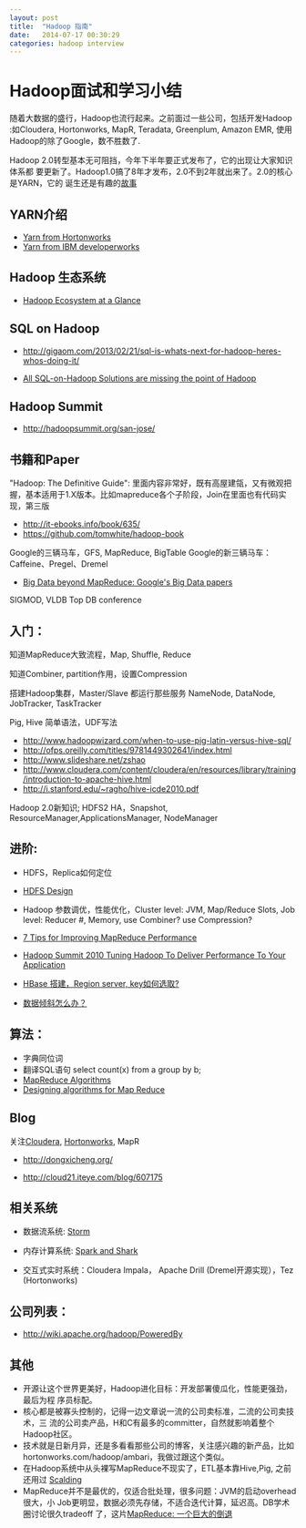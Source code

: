 ```yaml
---
layout: post
title:  "Hadoop 指南"
date:   2014-07-17 00:30:29
categories: hadoop interview
---
```


# Hadoop面试和学习小结

随着大数据的盛行，Hadoop也流行起来。之前面过一些公司，包括开发Hadoop
:如Cloudera, Hortonworks, MapR, Teradata, Greenplum, Amazon EMR, 使用Hadoop的除了Google，数不胜数了.

Hadoop 2.0转型基本无可阻挡，今年下半年要正式发布了，它的出现让大家知识体系都
要更新了。Hadoop1.0搞了8年才发布，2.0不到2年就出来了。2.0的核心是YARN，它的
诞生还是有趣的[故事](http://tech.qq.com/a/20130703/015928.htm)

## YARN介绍

 * [Yarn from Hortonworks](http://hortonworks.com/hadoop/yarn/)
 * [Yarn from IBM developerworks](http://www.ibm.com/developerworks/cn/opensource/os-cn-hadoop-yarn/)

## Hadoop 生态系统

* [Hadoop Ecosystem at a Glance](http://www.neevtech.com/blog/2013/03/18/hadoop-ecosystem-at-a-glance/)

## SQL on Hadoop

* http://gigaom.com/2013/02/21/sql-is-whats-next-for-hadoop-heres-whos-doing-it/

* [All SQL-on-Hadoop Solutions are missing the point of Hadoop](http://hadapt.com/blog/2013/10/28/all-sql-on-hadoop-solutions-are-missing-the-point-of-hadoop/)

## Hadoop Summit

- http://hadoopsummit.org/san-jose/


## 书籍和Paper

"Hadoop: The Definitive Guide": 里面内容非常好，既有高屋建瓴，又有微观把握，基本适用于1.X版本。比如mapreduce各个子阶段，Join在里面也有代码实现，第三版

- http://it-ebooks.info/book/635/
- https://github.com/tomwhite/hadoop-book


Google的三辆马车，GFS, MapReduce, BigTable
Google的新三辆马车：Caffeine、Pregel、Dremel

* [Big Data beyond MapReduce: Google's Big Data papers](http://blog.mikiobraun.de/2013/02/big-data-beyond-map-reduce-googles-papers.html)

SIGMOD, VLDB Top DB conference

## 入门：

知道MapReduce大致流程，Map, Shuffle, Reduce

知道Combiner, partition作用，设置Compression

搭建Hadoop集群，Master/Slave 都运行那些服务 NameNode, DataNode, JobTracker, TaskTracker

Pig, Hive 简单语法，UDF写法

- http://www.hadoopwizard.com/when-to-use-pig-latin-versus-hive-sql/
- http://ofps.oreilly.com/titles/9781449302641/index.html
- http://www.slideshare.net/zshao
- http://www.cloudera.com/content/cloudera/en/resources/library/training/introduction-to-apache-hive.html
- http://i.stanford.edu/~ragho/hive-icde2010.pdf

Hadoop 2.0新知识; HDFS2 HA，Snapshot, ResourceManager,ApplicationsManager, NodeManager

## 进阶:

* HDFS，Replica如何定位 

* [HDFS Design](http://hadoop.apache.org/docs/r0.18.0/hdfs_design.pdf)

* Hadoop 参数调优，性能优化，Cluster level: JVM, Map/Reduce Slots, Job level: Reducer #, Memory, use Combiner? use Compression?

* [7 Tips for Improving MapReduce Performance](http://blog.cloudera.com/blog/2009/12/7-tips-for-improving-mapreduce-performance/)

* [Hadoop Summit 2010 Tuning Hadoop To Deliver Performance To Your Application](http://www.slideshare.net/ydn/hadoop-summit-2010-tuning-hadoop-to-deliver-performance-to-your-application)

* [HBase 搭建，Region server, key如何选取? ](http://hbase.apache.org/book.html)
* [数据倾斜怎么办？](http://www.tbdata.org/archives/2109)


## 算法：

* 字典同位词
* 翻译SQL语句 select count(x) from a group by b;
* [MapReduce Algorithms](http://blog.cloudera.com/wp-content/uploads/2010/01/5-MapReduceAlgorithms.pdf)
* [Designing algorithms for Map Reduce](http://horicky.blogspot.com/2010/08/designing-algorithmis-for-map-reduce.html)

## Blog

关注[Cloudera](http://blog.cloudera.com/blog/), [Hortonworks](http://hortonworks.com/blog/), MapR

* http://dongxicheng.org/

* http://cloud21.iteye.com/blog/607175

## 相关系统

* 数据流系统: [Storm](https://github.com/nathanmarz/storm/wiki/Tutorial)

* 内存计算系统: [Spark  and Shark](http://www.slideshare.net/Hadoop_Summit/spark-and-shark)

* 交互式实时系统：Cloudera Impala， Apache Drill (Dremel开源实现），Tez (Hortonworks)

## 公司列表：

* http://wiki.apache.org/hadoop/PoweredBy

## 其他

- 开源让这个世界更美好，Hadoop进化目标：开发部署傻瓜化，性能更强劲，最后为程
序员标配。
- 核心都是被寡头控制的，记得一边文章说一流的公司卖标准，二流的公司卖技术，三
流的公司卖产品，H和C有最多的committer，自然就影响着整个Hadoop社区。
- 技术就是日新月异，还是多看看那些公司的博客，关注感兴趣的新产品，比如
hortonworks.com/hadoop/ambari，我做过跟这个类似。
- 在Hadoop系统中从头裸写MapReduce不现实了，ETL基本靠Hive,Pig, 之前还用过
[Scalding](https://github.com/twitter/scalding)
- MapReduce并不是最优的，仅适合批处理，很多问题：JVM的启动overhead很大，小
Job更明显，数据必须先存储，不适合迭代计算，延迟高。DB学术圈讨论很久tradeoff
了，这片[MapReduce: 一个巨大的倒退](http://blog.sina.com.cn/s/blog_62a9902f0100gs4q.html)

